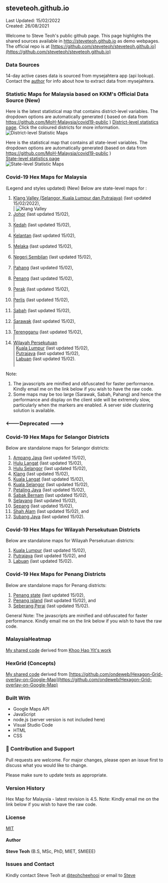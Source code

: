 ﻿## steveteoh.github.io
Last Updated: 15/02/2022
<br/>Created: 26/08/2021 

Welcome to Steve Teoh's public github page. This page highlights the shared sources available in http://steveteoh.github.io as demo webpages.
The official repo is at [https://github.com/steveteoh/steveteoh.github.io](https://github.com/steveteoh/steveteoh.github.io)

### Data Sources
14-day active cases data is sourced from mysejahtera app (api lookup). Contact the [author](mailto:chteoh@1utar.my?subject=Mysejahtera "Mysejahtera") for info about how to extract data from mysejahtera.

### Statistic Maps for Malaysia based on KKM's Official Data Source (New)
Here is the latest statistical map that contains district-level variables. The dropdown options are automatically generated ( based on data from https://github.com/MoH-Malaysia/covid19-public ) 
[District-level statistics page](https://steveteoh.github.io/Statistics/main2.html). Click the coloured districts for more information.
![District-level Statistic Maps](https://steveteoh.github.io/img/statistics2.png) 

Here is the statistical map that contains all state-level variables. The dropdown options are automatically generated (based on data from https://github.com/MoH-Malaysia/covid19-public )  
[State-level statistics page](https://steveteoh.github.io/Statistics/)     
![State-level Statistic Maps](https://steveteoh.github.io/img/statistics.png)

### Covid-19 Hex Maps for Malaysia
(Legend and styles updated)  (New)
Below are state-level maps for : <br>
1. [Klang Valley (Selangor, Kuala Lumpur dan Putrajaya)](http://steveteoh.github.io/KlangValley/) (last updated 15/02/2022), <br> |  ![Klang Valley](https://steveteoh.github.io/img/klangvalley.jpg)
2. [Johor](http://steveteoh.github.io/Johor/) (last updated 15/02), <br>        |
3. [Kedah](https://steveteoh.github.io/Kedah/) (last updated 15/02), <br>  |
4. [Kelantan](https://steveteoh.github.io/Kelantan/) (last updated 15/02), <br>  |
5. [Melaka](http://steveteoh.github.io/Melaka/) (last updated 15/02), <br>  |
6. [Negeri Sembilan](http://steveteoh.github.io/NegeriSembilan/) (last updated 15/02), <br>  |
7. [Pahang](https://steveteoh.github.io/Pahang/) (last updated 15/02), <br>  |
8. [Penang](http://steveteoh.github.io/Penang/) (last updated 15/02), <br>  |
9. [Perak](https://steveteoh.github.io/Perak/) (last updated 15/02), <br>  |
10. [Perlis](https://steveteoh.github.io/Perlis/) (last updated 15/02), <br>  |
11. [Sabah](http://steveteoh.github.io/Sabah/) (last updated 15/02), <br>  |
12. [Sarawak](http://steveteoh.github.io/Sarawak/) (last updated 15/02), <br>  |
13. [Terengganu](https://steveteoh.github.io/Terengganu/) (last updated 15/02), <br>  |
14. [Wilayah Persekutuan](http://steveteoh.github.io/Wilayah/) <br>  |
    [Kuala Lumpur](http://steveteoh.github.io/KualaLumpur/) (last updated 15/02), <br>  |
    [Putrajaya](http://steveteoh.github.io/Putrajaya/) (last updated 15/02), <br>  |
    [Labuan](http://steveteoh.github.io/Labuan/) (last updated 15/02).<br>  | 
 
Note: 
1. The javascripts are minified and obfuscated for faster performance. Kindly email me on the link below if you wish to have the raw code. 
2. Some maps may be too large (Sarawak, Sabah, Pahang) and hence the performance and display on the client side will be extremely slow, particularly when the markers are enabled. 
   A server side clustering solution is available.

### <---Deprecated --->
### Covid-19 Hex Maps for Selangor Districts
Below are standalone maps for Selangor districts: <br>
1. [Ampang Jaya](http://steveteoh.github.io/Selangor/AmpangJaya/) (last updated 15/02), <br>
2. [Hulu Langat](http://steveteoh.github.io/Selangor/HuluLangat/) (last updated 15/02), <br>
3. [Hulu Selangor](http://steveteoh.github.io/Selangor/HuluSelangor/) (last updated 15/02), <br>
4. [Klang](http://steveteoh.github.io/Selangor/Klang/) (last updated 15/02), <br>
5. [Kuala Langat](http://steveteoh.github.io/Selangor/KualaLangat/) (last updated 15/02), <br>
6. [Kuala Selangor](http://steveteoh.github.io/Selangor/KualaSelangor/) (last updated 15/02), <br>
7. [Petaling Jaya](http://steveteoh.github.io/Selangor/PetalingJaya/) (last updated 15/02), <br>
8. [Sabak Bernam](http://steveteoh.github.io/Selangor/SabakBernam) (last updated 15/02), <br>
9. [Selayang](http://steveteoh.github.io/Selangor/Selayang/) (last updated 15/02), <br>
10. [Sepang](http://steveteoh.github.io/Selangor/Sepang/) (last updated 15/02), <br>
11. [Shah Alam](http://steveteoh.github.io/Selangor/ShahAlam/) (last updated 15/02), and  <br>
12. [Subang Jaya](http://steveteoh.github.io/Selangor/SubangJaya/) (last updated 15/02).<br>

### Covid-19 Hex Maps for Wilayah Persekutuan Districts
Below are standalone maps for Wilayah Persekutuan districts: <br>
1. [Kuala Lumpur](http://steveteoh.github.io/KualaLumpur) (last updated 15/02),<br>
2. [Putrajaya](http://steveteoh.github.io/Putrajaya) (last updated 15/02), and<br>
3. [Labuan](http://steveteoh.github.io/Labuan) (last updated 15/02).<br>

### Covid-19 Hex Maps for Penang Districts
Below are standalone maps for Penang districts: <br>
1. [Penang state](http://steveteoh.github.io/Penang/index.html) (last updated 15/02),  <br>
2. [Penang island](http://steveteoh.github.io/Penang/island.html) (last updated 15/02), and  <br>
3. [Seberang Perai](http://steveteoh.github.io/Penang/perai.html) (last updated 15/02). <br>

General Note: The javascripts are minified and obfuscated for faster performance. Kindly email me on the link below if you wish to have the raw code. 

### MalaysiaHeatmap
[My shared code](http://steveteoh.github.io/MalaysiaHeatMap) derived from [Khoo Hao Yit's work](https://github.com/KhooHaoYit/KhooHaoYit.github.io/tree/main/Covid19%20Malaysia%20Heatmap)

### HexGrid (Concepts)
[My shared code](http://steveteoh.github.io/HexGrid) derived from [https://github.com/ondeweb/Hexagon-Grid-overlay-on-Google-Map](https://github.com/ondeweb/Hexagon-Grid-overlay-on-Google-Map) 

### Built With

- Google Maps API
- JavaScript
- node.js (server version is not included here)
- Visual Studio Code
- HTML
- CSS

### 🤝 Contribution and Support
Pull requests are welcome. For major changes, please open an issue first to discuss what you would like to change.

Please make sure to update tests as appropriate.

### Version History
Hex Map for Malaysia - latest revision is 4.5.
Note: Kindly email me on the link below if you wish to have the raw code. 

### License
[MIT](https://steveteoh.github.io/LICENSE)

#### Author
**Steve Teoh** (B.S, MSc, PhD, MIET, SMIEEE)

### Issues and Contact
Kindly contact Steve Teoh at [@teohcheehooi](https://twitter.com/teohcheehooi) or email to [Steve](mailto:chteoh@1utar.my?subject=Map "Map")

